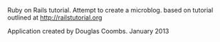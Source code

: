 Ruby on Rails tutorial.  Attempt to create a microblog.
based on tutorial outlined at http://railstutorial.org

Application created by Douglas Coombs.  January 2013
